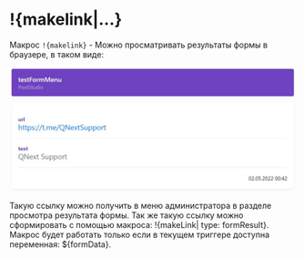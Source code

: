 # !{makelink|...}

Макрос `!{makelink}` - Можно просматривать результаты формы в браузере, в таком виде:

![](./1.jpg)

Такую ссылку можно получить в меню администратора в разделе просмотра результата формы. Так же такую ссылку можно сформировать с помощью макроса:
!{makeLink| type: formResult}.
Макрос будет работать только если в текущем триггере доступна переменная: ${formData}.